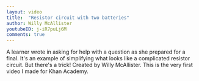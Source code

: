 ```yaml
---
layout: video
title:  "Resistor circuit with two batteries"
author: Willy McAllister
youtubeID: j-iR7puLj6M
comments: true
--- 
```


A learner wrote in asking for help with a question as she prepared for a final. It's an example of simplifying what looks like a complicated resistor circuit. But there's a trick! Created by Willy McAllister. This is the very first video I made for Khan Academy. 
